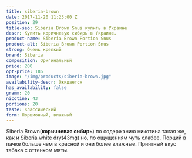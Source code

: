 ```yaml
---
title: siberia-brown
date: 2017-11-20 11:23:00 Z
position: 29
title-seo: Siberia Brown Snus купить в Украине
descr: Купить коричневую сибирь в Украине.
product-name: Siberia Brown Portion Snus
product-alt: Siberia Brown Portion Snus
strong: Очень крепкий
brand: Siberia
composition: Оригинальный
price: 200
opt-price: 186
image: "/img/products/siberia-brown.jpg"
availability-descr: Ожидается
has_availability: false
gramm: 20
nicotine: 43
portions: 20
taste: Классический
form: Порционный, влажный
---
```


Siberia Brown(**коричневая сибирь**) по содержанию никотина такая же, как и [Siberia white dry(43mg)](/siberia-white) но, по ощущениям чуть слабее. Порций в пачке больше чем в красной и они более влажные. 
Приятный вкус табака с оттенком мяты.